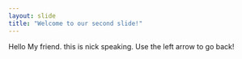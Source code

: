 ```yaml
---
layout: slide
title: "Welcome to our second slide!"
---
```

Hello My friend. this is nick speaking.
Use the left arrow to go back!
